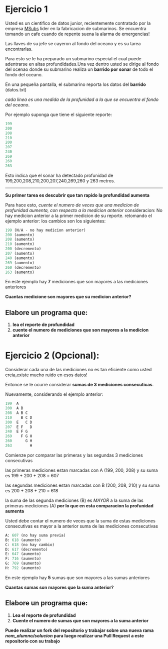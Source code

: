 # Ejercicio 1

Usted es un cientifico de datos junior, recientemente contratado por la empresa [MSubs](https://www.msubs.com/) lider en la fabricacion de submarinos. Se encuentra tomando un cafe cuando de repente suena la alarma de emergencias!

Las llaves de su jefe se cayeron al fondo del oceano y es su tarea encontrarlas.

Para esto se le ha preparado un submarino especial el cual puede adentrarse en altas profundidades.Una vez dentro usted se dirige al fondo del ocenao donde su submarino realiza un **barrido por sonar** de todo el fondo del oceano.

En una pequeña pantalla, el submarino reporta los datos del **barrido** (datos.txt)

*cada linea es una medida de la profunidad a la que se encuentra el fondo del oceano*.

Por ejemplo suponga que tiene el siguiente reporte:

```python
199
200
208
210
200
207
240
269
260
263
```

Esto indica que el sonar ha detectado profunidad de 199,200,208,210,200,207,240,269,260 y 263 metros.

---

**Su primer tarea es descubrir que tan rapido la profundidad aumenta**

Para hace esto, *cuente el numero de veces que una medicion de profunidad aumenta, con respecto a la medicion anterior*
consideracion: No hay medicion anterior a la primer medicion de su reporte.
retomando el ejemplo anterior: los cambios son los siguientes:

```python
199 (N/A - no hay medicion anterior)
200 (aumento)
208 (aumento)
210 (aumento)
200 (decremento)
207 (aumento)
240 (aumento)
269 (aumento)
260 (decremento)
263 (aumento)
```
En este ejemplo hay **7** mediciones que son mayores a las mediciones anteriores

**Cuantas medicione son mayores que su medicion anterior?**

## Elabore un programa que:

1. **lea el reporte de profundidad**
2. **cuente el numero de mediciones que son mayores a la medicion anterior**


# Ejercicio 2 (Opcional):

Considerar cada una de las mediciones no es tan eficiente como usted creia,existe mucho ruido en esos datos!

Entonce se le ocurre considerar **sumas de 3 mediciones consecuticas**.

Nuevamente, considerando el ejemplo anterior:
```python
199  A      
200  A B    
208  A B C  
210    B C D
200  E   C D
207  E F   D
240  E F G  
269    F G H
260      G H
263        H

```
Comienze por comparar las primeras y las segundas 3 mediciones consecutivas

las primeras mediciones 
estan marcadas con A (199, 200, 208) y su suma es 199 + 200 + 208 = 607

las segundas mediciones estan marcadas con B (200, 208, 210) y su suma es 200 + 208 + 210 = 618

la suma de las segunda mediciones (B) es *MAYOR* a la suma de las primeras mediciones (A) **por lo que en esta comparacion la profunidad aumenta**

Usted debe contar el numero de veces que la suma de estas mediciones consecutivas es mayor a la anterior suma de las mediciones consecutivas

```python
A: 607 (no hay suma previa)
B: 618 (aumento)
C: 618 (no hay cambio)
D: 617 (decremento)
E: 647 (aumento)
F: 716 (aumento)
G: 769 (aumento)
H: 792 (aumento)
```
En este ejemplo hay **5** sumas que son mayores a las sumas anteriores

**Cuantas sumas son mayores que la suma anterior?**

## Elabore un programa que:

1. **Lea el reporte de profundidad**
2. **Cuente el numero de sumas que son mayores a la suma anterior**

**Puede realizar un fork del repositorio y trabajar sobre una nueva rama *nom_alumno/solucion* para luego realizar una Pull Request a este repositorio con su trabajo**
